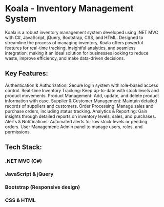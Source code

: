 # Koala - Inventory Management System
Koala is a robust inventory management system developed using .NET MVC with C#, JavaScript, jQuery, Bootstrap, CSS, and HTML. Designed to streamline the process of managing inventory, Koala offers powerful features for real-time tracking, insightful analytics, and seamless integration, making it an ideal solution for businesses looking to reduce waste, improve efficiency, and make data-driven decisions.

## Key Features:
Authentication & Authorization: Secure login system with role-based access control.
Real-time Inventory Tracking: Keep up-to-date with stock levels and product movements.
Product Management: Add, update, and delete product information with ease.
Supplier & Customer Management: Maintain detailed records of suppliers and customers.
Order Processing: Manage sales and purchase orders, including status tracking.
Analytics & Reporting: Gain insights through detailed reports on inventory levels, sales, and purchases.
Alerts & Notifications: Automated alerts for low stock levels or pending orders.
User Management: Admin panel to manage users, roles, and permissions.

## Tech Stack:
### .NET MVC (C#)
### JavaScript & jQuery
### Bootstrap (Responsive design)
### CSS & HTML
